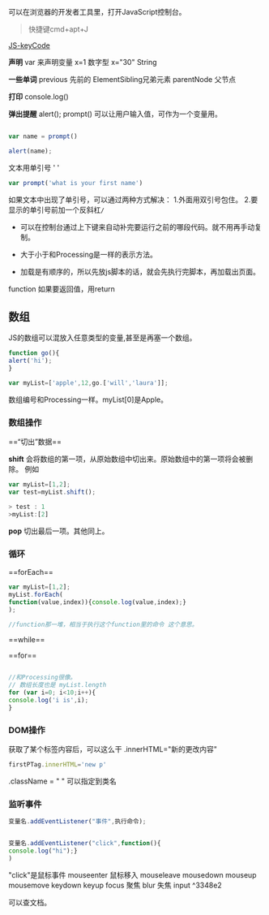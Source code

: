 可以在浏览器的开发者工具里，打开JavaScript控制台。
>快捷键cmd+apt+J

[JS-keyCode](http://www.javascriptkeycode.com/)

**声明**
var 来声明变量
x=1 数字型
x="30" String

**一些单词**
previous 先前的
ElementSibling兄弟元素
parentNode 父节点



**打印**
console.log()

**弹出提醒**
alert();
prompt() 可以让用户输入值，可作为一个变量用。
```js

var name = prompt()

alert(name);

```

文本用单引号 ' '
```js
var prompt('what is your first name')
```

如果文本中出现了单引号，可以通过两种方式解决：
1.外面用双引号包住。
2.要显示的单引号前加一个反斜杠```/```


* 可以在控制台通过上下键来自动补完要运行之前的哪段代码。就不用再手动复制。
* 大于小于和Processing是一样的表示方法。

* 加载是有顺序的，所以先放js脚本的话，就会先执行完脚本，再加载出页面。

function
如果要返回值，用return

## 数组
JS的数组可以混放入任意类型的变量,甚至是再塞一个数组。
```js
function go(){  
alert('hi');
}

var myList=['apple',12,go.['will','laura']];
```
数组编号和Processing一样。myList[0]是Apple。

### 数组操作
==“切出”数据==

**shift**
会将数组的第一项，从原始数组中切出来。原始数组中的第一项将会被删除。
例如
```js
var myList=[1,2];
var test=myList.shift();

> test : 1
>myList:[2]
```
**pop**
切出最后一项。其他同上。

### 循环

==forEach==
```js
var myList=[1,2];
myList.forEach(
function(value,index)){console.log(value,index);}
);

//function那一堆，相当于执行这个function里的命令 这个意思。

```

==while==

==for==

```js

//和Processing很像。
// 数组长度也是 myList.length
for (var i=0; i<10;i++){
console.log('i is',i);
}
```


### DOM操作
获取了某个标签内容后，可以这么干
.innerHTML="新的更改内容"
```js
firstPTag.innerHTML='new p'
```

.className = " "  可以指定到类名

### 监听事件
```js
变量名.addEventListener("事件",执行命令);


变量名.addEventListener("click",function(){
console.log("hi");}
)
```
"click"是鼠标事件
mouseenter 鼠标移入
mouseleave
mousedown
mouseup
mousemove
keydown
keyup
focus 聚焦
blur 失焦
input ^3348e2

可以查文档。